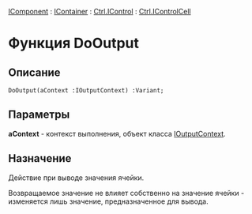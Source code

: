 ﻿---
Link: .Ctrl.IControlCell.@DoOutput
---

[IComponent](topic:Com.Custom.ComClasses.IComponent.Default) :
[IContainer](topic:Com.Custom.ComClasses.IContainer.Default) :
[Ctrl.IControl](topic:Com.Custom.ComClasses.Ctrl.IControl.Default) :
[Ctrl.IControlCell](Default)

# Функция DoOutput

## Описание

    DoOutput(aContext :IOutputContext) :Variant;

## Параметры

**aContext** - контекст выполнения, объект класса [IOutputContext](topic:.Custom.ComClasses.IOutputContext.Default).

## Назначение

Действие при выводе значения ячейки.

Возвращаемое значение не влияет собственно на значение ячейки - изменяется
лишь значение, предназначенное для вывода.